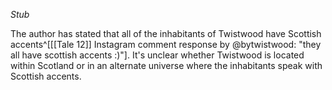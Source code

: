*Stub*

The author has stated that all of the inhabitants of Twistwood have Scottish accents^[[[Tale 12]] Instagram comment response by @bytwistwood: "they all have scottish accents :)"]. It's unclear whether Twistwood is located within Scotland or in an alternate universe where the inhabitants speak with Scottish accents.